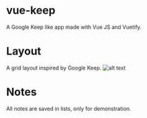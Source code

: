 # vue-keep
A Google Keep like app made with Vue JS and Vuetify.

# Layout
A grid layout inspired by Google Keep.
![alt text](https://imgur.com/SBKwCvn.png)

# Notes
All notes are saved in lists, only for demonstration.
